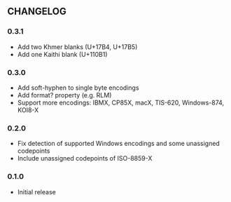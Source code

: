 ## CHANGELOG

### 0.3.1

* Add two Khmer blanks (U+17B4, U+17B5)
* Add one Kaithi blank (U+110B1)

### 0.3.0

* Add soft-hyphen to single byte encodings
* Add format? property (e.g. RLM)
* Support more encodings: IBMX, CP85X, macX, TIS-620, Windows-874, KOI8-X

### 0.2.0

* Fix detection of supported Windows encodings and some unassigned codepoints
* Include unassigned codepoints of ISO-8859-X

### 0.1.0

* Initial release

